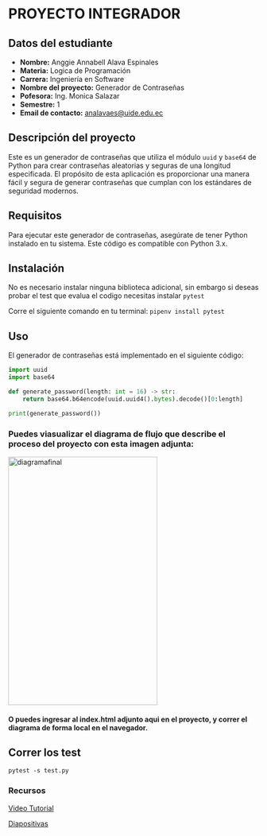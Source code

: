 # PROYECTO INTEGRADOR

## Datos del estudiante

- **Nombre:** Anggie Annabell Alava Espinales
- **Materia:** Logica de Programación
- **Carrera:** Ingeniería en Software
- **Nombre del proyecto:** Generador de Contraseñas
- **Pofesora:** Ing. Monica Salazar
- **Semestre:** 1
- **Email de contacto:** analavaes@uide.edu.ec

## Descripción del proyecto

Este es un generador de contraseñas que utiliza el módulo `uuid` y `base64` de Python para crear contraseñas aleatorias y seguras de una longitud especificada. El propósito de esta aplicación es proporcionar una manera fácil y segura de generar contraseñas que cumplan con los estándares de seguridad modernos.

## Requisitos

Para ejecutar este generador de contraseñas, asegúrate de tener Python instalado en tu sistema. Este código es compatible con Python 3.x.

## Instalación

No es necesario instalar ninguna biblioteca adicional, sin embargo si deseas probar el test que evalua el codigo necesitas instalar `pytest`

Corre el siguiente comando en tu terminal:
`pipenv install pytest`

## Uso

El generador de contraseñas está implementado en el siguiente código:

```python
import uuid
import base64

def generate_password(length: int = 16) -> str:
    return base64.b64encode(uuid.uuid4().bytes).decode()[0:length]

print(generate_password())

```

### Puedes viasualizar el diagrama de flujo que describe el proceso del proyecto con esta imagen adjunta:

<img src="https://github.com/user-attachments/assets/bf3feb7b-0665-47fe-9a04-de70ce2a28e9" alt="diagramafinal" width="300" height="500"/>

#### O puedes ingresar al index.html adjunto aqui en el proyecto, y correr el diagrama de forma local en el navegador.

## Correr los test

`pytest -s test.py`

### Recursos

[Video Tutorial](https://drive.google.com/file/d/1Md6aKCUxfR0DCQCD3m38YQZlRDaeoWzp/view?usp=drive_link)

[Diapositivas](https://drive.google.com/file/d/1hVfSLFxpUNOJOitgpj6gnuBGPVjdz7Tc/view?usp=sharing)
